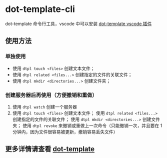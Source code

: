 # dot-template-cli

dot-template 命令行工具，vscode 中可以安装 [dot-template vscode 插件](https://marketplace.visualstudio.com/items?itemName=qiu8310.dot-template)

## 使用方法

### 单独使用

* 使用 `dtpl touch <files>` 创建文本文件；
* 使用 `dtpl related <files...>` 创建指定的文件的关联文件；
* 使用 `dtpl mkdir <directories...>` 创建文件夹；

### 创建服务器后再使用（方便撤销和重做）

1. 使用 `dtpl watch` 创建一个服务器
2. 使用 `dtpl touch <files>` 创建文本文件；
   使用 `dtpl related <files...>` 创建指定的文件的关联文件；
   使用 `dtpl mkdir <directories...>` 创建文件夹；
   使用 `dtpl revoke` 来撤销或重做上一次命令（只能撤销一次，并且要在 1 分钟内，因为文件很容易被更新，撤销容易丢失文件）


## 更多详情请查看 [dot-template](https://github.com/ikcamp/dot-template)
